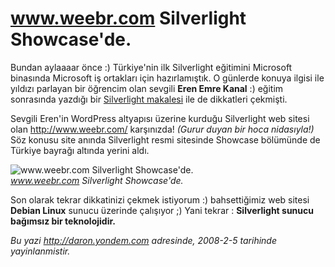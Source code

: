 # www.weebr.com Silverlight Showcase'de.
Bundan aylaaaar önce :) Türkiye'nin ilk Silverlight eğitimini Microsoft
binasında Microsoft iş ortakları için hazırlamıştık. O günlerde konuya
ilgisi ile yıldızı parlayan bir öğrencim olan sevgili **Eren Emre
Kanal** :) eğitim sonrasında yazdığı bir [Silverlight
makalesi](http://www.siberkultur.com/?q=microsoft-silverlight) ile de
dikkatleri çekmişti.

Sevgili Eren'in WordPress altyapısı üzerine kurduğu Silverlight web
sitesi olan <http://www.weebr.com/> karşınızda! *(Gurur duyan bir hoca
nidasıyla!)* Söz konusu site anında Silverlight resmi sitesinde Showcase
bölümünde de Türkiye bayrağı altında yerini aldı.

![www.weebr.com Silverlight
Showcase'de.](media/www_weebr_com_Silverlight_Showcase_de/05022008_1.jpg)\
*www.weebr.com Silverlight Showcase'de.*

Son olarak tekrar dikkatinizi çekmek istiyorum :) bahsettiğimiz web
sitesi **Debian Linux** sunucu üzerinde çalışıyor ;) Yani tekrar :
**Silverlight sunucu bağımsız bir teknolojidir.**



*Bu yazi http://daron.yondem.com adresinde, 2008-2-5 tarihinde yayinlanmistir.*
